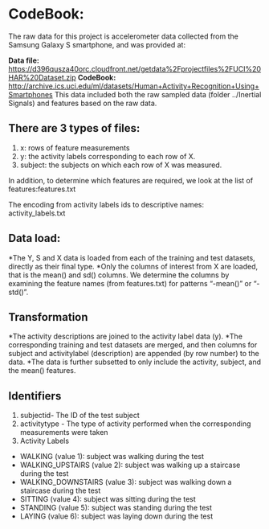 # **CodeBook:**

The raw data for this project is accelerometer data collected from the Samsung Galaxy S smartphone, and was provided at:

**Data file:** https://d396qusza40orc.cloudfront.net/getdata%2Fprojectfiles%2FUCI%20HAR%20Dataset.zip
**CodeBook:** http://archive.ics.uci.edu/ml/datasets/Human+Activity+Recognition+Using+Smartphones
This data included both the raw sampled data (folder ../Inertial Signals) and features based on the raw data. 

## There are 3 types of files:

1. x: rows of feature measurements
1. y: the activity labels corresponding to each row of X.
1. subject: the subjects on which each row of X was measured.

In addition, to determine which features are required, we look at the list of features:features.txt

The encoding from activity labels ids to descriptive names: activity_labels.txt

## **Data load:**
*The Y, S and X data is loaded from each of the training and test datasets, directly as their final type.
*Only the columns of interest from X are loaded, that is the mean() and sd() columns. We determine the columns by examining the feature names (from features.txt) for patterns “-mean()” or “-std()”.

## **Transformation**
*The activity descriptions are joined to the activity label data (y).
*The corresponding training and test datasets are merged, and then columns for subject and activitylabel (description) are appended (by row number) to the data.
*The data is further subsetted to only include the activity, subject, and the mean() features.

## **Identifiers**

1. subjectid- The ID of the test subject
1. activitytype - The type of activity performed when the corresponding measurements were taken
1. Activity Labels
* WALKING (value 1): subject was walking during the test
* WALKING_UPSTAIRS (value 2): subject was walking up a staircase during the test
* WALKING_DOWNSTAIRS (value 3): subject was walking down a staircase during the test
* SITTING (value 4): subject was sitting during the test
* STANDING (value 5): subject was standing during the test
* LAYING (value 6): subject was laying down during the test

